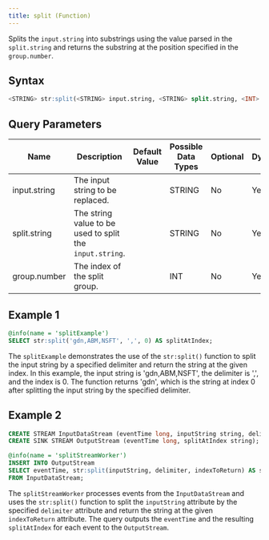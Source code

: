 ```yaml
---
title: split (Function)
---
```


Splits the `input.string` into substrings using the value parsed in the
`split.string` and returns the substring at the position specified in
the `group.number`.

## Syntax

```sql
<STRING> str:split(<STRING> input.string, <STRING> split.string, <INT> group.number)
```

## Query Parameters

| Name  | Description  | Default Value | Possible Data Types | Optional | Dynamic |
|-------|--------------|---------------|---------------------|----------|---------|
| input.string | The input string to be replaced.  |               | STRING  | No   | Yes  |
| split.string | The string value to be used to split the `input.string`. |               | STRING              | No       | Yes     |
| group.number | The index of the split group.    |               | INT | No  | Yes     |

## Example 1

```sql
@info(name = 'splitExample')
SELECT str:split('gdn,ABM,NSFT', ',', 0) AS splitAtIndex;
```

The `splitExample` demonstrates the use of the `str:split()` function to split the input string by a specified delimiter and return the string at the given index. In this example, the input string is 'gdn,ABM,NSFT', the delimiter is ',', and the index is 0. The function returns 'gdn', which is the string at index 0 after splitting the input string by the specified delimiter.

## Example 2

```sql
CREATE STREAM InputDataStream (eventTime long, inputString string, delimiter string, indexToReturn int);
CREATE SINK STREAM OutputStream (eventTime long, splitAtIndex string);

@info(name = 'splitStreamWorker')
INSERT INTO OutputStream
SELECT eventTime, str:split(inputString, delimiter, indexToReturn) AS splitAtIndex
FROM InputDataStream;
```

The `splitStreamWorker` processes events from the `InputDataStream` and uses the `str:split()` function to split the `inputString` attribute by the specified `delimiter` attribute and return the string at the given `indexToReturn` attribute. The query outputs the `eventTime` and the resulting `splitAtIndex` for each event to the `OutputStream`.
